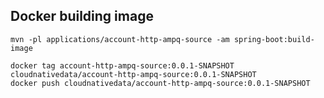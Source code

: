 ## Docker building image

```shell
mvn -pl applications/account-http-ampq-source -am spring-boot:build-image
```

```shell
docker tag account-http-ampq-source:0.0.1-SNAPSHOT cloudnativedata/account-http-ampq-source:0.0.1-SNAPSHOT
docker push cloudnativedata/account-http-ampq-source:0.0.1-SNAPSHOT
```


